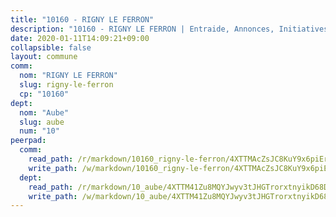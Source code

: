```yaml
---
title: "10160 - RIGNY LE FERRON"
description: "10160 - RIGNY LE FERRON | Entraide, Annonces, Initiatives"
date: 2020-01-11T14:09:21+09:00
collapsible: false
layout: commune
comm:
  nom: "RIGNY LE FERRON"
  slug: rigny-le-ferron
  cp: "10160"
dept:
  nom: "Aube"
  slug: aube
  num: "10"
peerpad:
  comm:
    read_path: /r/markdown/10160_rigny-le-ferron/4XTTMAcZsJC8KuY9x6piErfNSqoJKEhMt67A6qrKbJxzZSF8T
    write_path: /w/markdown/10160_rigny-le-ferron/4XTTMAcZsJC8KuY9x6piErfNSqoJKEhMt67A6qrKbJxzZSF8T-K3TgU9Qx2RkSUtLPErLQ4azus7H1iX9NzV7PxB2HMywBWjzBMtwUsKhWfuhgWD2mfforQZ9SX8MFLhTik8M2TBdtyAwGpYrir2tLv7omc1xeE1EorjKiWLHkhz68DxZ3UTC1ADsd
  dept:
    read_path: /r/markdown/10_aube/4XTTM41Zu8MQYJwyv3tJHGTrorxtnyikD68DsVemyiZk3ThMz
    write_path: /w/markdown/10_aube/4XTTM41Zu8MQYJwyv3tJHGTrorxtnyikD68DsVemyiZk3ThMz-K3TgTmGUJaeXhcyrKr3gXoqmq82GkfYoTwSCbr39jXo2qoiz4eMZ1zWf94tEK8PkgCEQwZ6j878iec7q7nyW22BbTVtKr2C3mJwkjMoqhPxRA9brvyfx2cZBiMVgJntTtrf7GrDW
---
```


